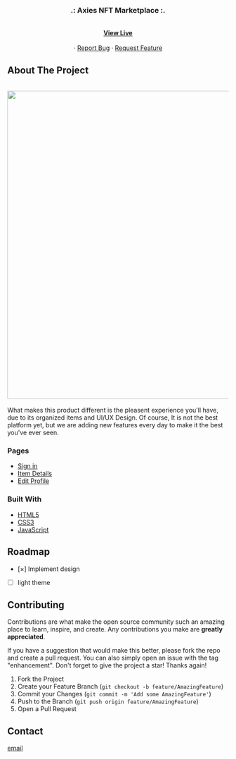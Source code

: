 <div id="top"></div>

<!-- PROJECT LOGO -->
<br />
<div align="center">
  <h3 align="center">.: Axies NFT Marketplace :.</h3>

  <p align="center">
     <br />
    <a href="https://nastaranamani.github.io/Axies-NFT-Marketplace/" target="_blank"><strong>View Live</strong></a>
       <br />
       <br />
    ·
    <a href="https://github.com/NastaranAmani/Axies-NFT-Marketplace/issues">Report Bug</a>
    ·
    <a href="https://github.com/NastaranAmani/Axies-NFT-Marketplace/issues">Request Feature</a>
  </p>
</div>

<!-- ABOUT THE PROJECT -->

## About The Project
<br />
<div align="center">
    <img src="./img/Axies-Demo.png" alt="" width="700">
</div>
<br />
What makes this product different is the pleasent experience you'll have, due to its organized items and UI/UX Design.
Of course, It is not the best platform yet, but we are adding new features every day to make it the best you've ever seen.
<br />

### Pages

- [Sign in](https://nastaranamani.github.io/Axies-NFT-Marketplace/pages/signin.html)
- [Item Details](https://nastaranamani.github.io/Axies-NFT-Marketplace/pages/itemDetails.html)
- [Edit Profile](https://nastaranamani.github.io/Axies-NFT-Marketplace/pages/profile.html)


### Built With

- [HTML5](https://html.spec.whatwg.org/multipage/)
- [CSS3](https://www.w3.org/Style/CSS/Overview.en.html)
- [JavaScript](https://www.javascript.com/)

<!-- ROADMAP -->

## Roadmap

- [&#xD7;] Implement design
- [ ] light theme

<!-- CONTRIBUTING -->

## Contributing

Contributions are what make the open source community such an amazing place to learn, inspire, and create. Any contributions you make are **greatly appreciated**.

If you have a suggestion that would make this better, please fork the repo and create a pull request. You can also simply open an issue with the tag "enhancement".
Don't forget to give the project a star! Thanks again!

1. Fork the Project
2. Create your Feature Branch (`git checkout -b feature/AmazingFeature`)
3. Commit your Changes (`git commit -m 'Add some AmazingFeature'`)
4. Push to the Branch (`git push origin feature/AmazingFeature`)
5. Open a Pull Request

<!-- CONTACT -->

## Contact
[email](mailto:nastaran.a.amani@gmail.com)


<!-- MARKDOWN LINKS & IMAGES -->

[contributors-shield]: https://img.shields.io/github/contributors/othneildrew/Best-README-Template.svg?style=for-the-badge
[contributors-url]: https://github.com/othneildrew/Best-README-Template/graphs/contributors
[forks-shield]: https://img.shields.io/github/forks/othneildrew/Best-README-Template.svg?style=for-the-badge
[forks-url]: https://github.com/othneildrew/Best-README-Template/network/members
[stars-shield]: https://img.shields.io/github/stars/othneildrew/Best-README-Template.svg?style=for-the-badge
[stars-url]: https://github.com/othneildrew/Best-README-Template/stargazers
[issues-shield]: https://img.shields.io/github/issues/othneildrew/Best-README-Template.svg?style=for-the-badge
[issues-url]: https://github.com/othneildrew/Best-README-Template/issues
[license-shield]: https://img.shields.io/github/license/othneildrew/Best-README-Template.svg?style=for-the-badge
[license-url]: https://github.com/othneildrew/Best-README-Template/blob/master/LICENSE.txt
[linkedin-shield]: https://img.shields.io/badge/-LinkedIn-black.svg?style=for-the-badge&logo=linkedin&colorB=555
[linkedin-url]: https://linkedin.com/in/othneildrew
[product-screenshot]: https://i.ibb.co/VY7Qc9n/view.png
